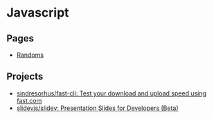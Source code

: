 # Javascript

## Pages
* [Randoms](./snippets.md)

## Projects
- [sindresorhus/fast-cli: Test your download and upload speed using fast.com](https://github.com/sindresorhus/fast-cli)
- [slidevjs/slidev: Presentation Slides for Developers (Beta)](https://github.com/slidevjs/slidev)
